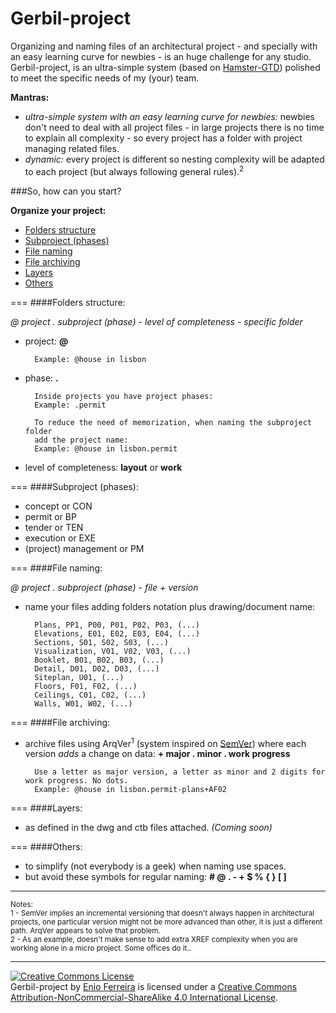 Gerbil-project
==============

Organizing and naming files of an architectural project - and specially with an easy learning curve for newbies - is an huge challenge for any studio. Gerbil-project, is an ultra-simple system (based on [Hamster-GTD](http://github.com/we-build-dreams/hamster-gtd)) polished to meet the specific needs of my (your) team.

**Mantras:**

- *ultra-simple system with an easy learning curve for newbies:* newbies don't need to deal with all project files - in large projects there is no time to explain all complexity - so every project has a folder with project managing related files.
- *dynamic:* every project is different so nesting complexity will be adapted to each project (but always following general rules).<sup>2</sup>


###So, how can you start?

**Organize your project:**

- [Folders structure](#folders-structure)
- [Subproject (phases)](#subproject-phases)
- [File naming](#file-naming)
- [File archiving](#file-archiving)
- [Layers](#layers)
- [Others](#others)

===
####Folders structure:

*@ project . subproject (phase) - level of completeness - specific folder*

- project: **@**

        Example: @house in lisbon

- phase: **.**

    	Inside projects you have project phases:
        Example: .permit

        To reduce the need of memorization, when naming the subproject folder
        add the project name:
        Example: @house in lisbon.permit
        
- level of completeness: **layout** or **work**        

===
####Subproject (phases):

- concept or CON
- permit or BP
- tender or TEN
- execution or EXE
- (project) management or PM
       
===
####File naming:

*@ project . subproject (phase) - file + version*

- name your files adding folders notation plus drawing/document name:

        Plans, PP1, P00, P01, P02, P03, (...)
        Elevations, E01, E02, E03, E04, (...)
        Sections, S01, S02, S03, (...)
        Visualization, V01, V02, V03, (...)
        Booklet, B01, B02, B03, (...)
        Detail, D01, D02, D03, (...)
        Siteplan, U01, (...)
        Floors, F01, F02, (...)
        Ceilings, C01, C02, (...)
        Walls, W01, W02, (...)

===
####File archiving:

- archive files using ArqVer<sup>1</sup> (system inspired on [SemVer](http://www.semver.org/)) where each version *adds* a change on data: **+ major . minor . work progress**

        Use a letter as major version, a letter as minor and 2 digits for work progress. No dots.
        Example: @house in lisbon.permit-plans+AF02

===
####Layers:

- as defined in the dwg and ctb files attached. *(Coming soon)*

===
####Others:

- to simplify (not everybody is a geek) when naming use spaces.
- but avoid these symbols for regular naming: **# @ . - + $ % { } [ ]**

---
<sup>Notes:</sup><br>
<sup>1 - SemVer implies an incremental versioning that doesn't always happen in architectural projects, one particular version might not be more advanced than other, it is just a different path. ArqVer appears to solve that problem.</sup><br>
<sup>2 - As an example, doesn't make sense to add extra XREF complexity when you are working alone in a micro project. Some offices do it..</sup>

---
<a rel="license" href="http://creativecommons.org/licenses/by-nc-sa/4.0/"><img alt="Creative Commons License" style="border-width:0" src="https://i.creativecommons.org/l/by-nc-sa/4.0/88x31.png" /></a><br /><span xmlns:dct="http://purl.org/dc/terms/" property="dct:title">Gerbil-project</span> by <a xmlns:cc="http://creativecommons.org/ns#" href="http://enioferreira.com/" property="cc:attributionName" rel="cc:attributionURL">Enio Ferreira</a> is licensed under a <a rel="license" href="http://creativecommons.org/licenses/by-nc-sa/4.0/">Creative Commons Attribution-NonCommercial-ShareAlike 4.0 International License</a>.

